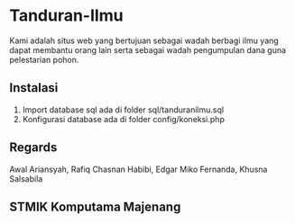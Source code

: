 # Tanduran-Ilmu
Kami adalah situs web yang bertujuan sebagai wadah berbagi ilmu yang dapat membantu orang lain serta sebagai wadah pengumpulan dana guna pelestarian pohon.

## Instalasi
1. Import database sql ada di folder sql/tanduranilmu.sql
2. Konfigurasi database ada di folder config/koneksi.php

## Regards
Awal Ariansyah, Rafiq Chasnan Habibi, Edgar Miko Fernanda, Khusna Salsabila

## STMIK Komputama Majenang
